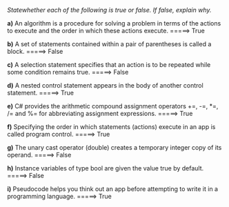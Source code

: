 *Statewhether each of the following is true or false. If false, explain why.*

**a)** An algorithm is a procedure for solving a problem in terms of the actions to execute and the order in which these actions execute. =====> True

**b)** A set of statements contained within a pair of parentheses is called a block. =====> False

**c)** A selection statement specifies that an action is to be repeated while some condition remains true. =====> False

**d)** A nested control statement appears in the body of another control statement. =====> True

**e)** C# provides the arithmetic compound assignment operators +=, -=, *=, /= and %= for abbreviating assignment expressions. =====> True

**f)** Specifying the order in which statements (actions) execute in an app is called program control. =====> True

**g)** The unary cast operator (double) creates a temporary integer copy of its operand. =====> False

**h)** Instance variables of type bool are given the value true by default. =====> False

**i)** Pseudocode helps you think out an app before attempting to write it in a programming language. =====> True